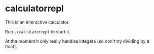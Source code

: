 # calculatorrepl

This is an interactive calculator.

Run `./calculatorrepl` to start it.

At the moment it only really handles integers (so don't try dividing by a float).
